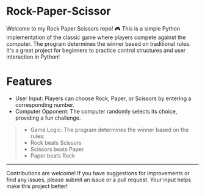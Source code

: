 # Rock-Paper-Scissor
Welcome to my Rock Paper Scissors repo! 🎮 This is a simple Python implementation of the classic game where players compete against the computer. The program determines the winner based on traditional rules. It's a great project for beginners to practice control structures and user interaction in Python!

# Features
* User Input: Players can choose Rock, Paper, or Scissors by entering a corresponding number.
* Computer Opponent: The computer randomly selects its choice, providing a fun challenge.
> * Game Logic: The program determines the winner based on the rules:
> * Rock beats Scissors
> * Scissors beats Paper
> * Paper beats Rock

---
Contributions are welcome! If you have suggestions for improvements or find any issues, please submit an issue or a pull request. Your input helps make this project better!
